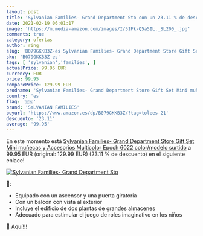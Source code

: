 ```yaml
---
layout: post
title: 'Sylvanian Families- Grand Department Sto con un 23.11 % de descuento'
date: 2021-02-19 06:01:17
image: 'https://m.media-amazon.com/images/I/51Fk-Q5a5IL._SL200_.jpg'
comments: true
category: ofertas
author: ring
slug: 'B079GKKB3Z-es Sylvanian Families- Grand Department Store Gift Set Mini...'
sku: 'B079GKKB3Z-es'
tags: [ 'sylvanian','families', ]
actualPrice: 99.95 EUR
currency: EUR
price: 99.95
comparePrice: 129.99 EUR
prodname: 'Sylvanian Families- Grand Department Store Gift Set Mini muñecas y Accesorios  Multicolor  Epoch 6022    color/modelo surtido'
country: 'es'
flag: '🇪🇸'
brand: 'SYLVANIAN FAMILIES'
buyurl: 'https://www.amazon.es/dp/B079GKKB3Z/?tag=tolees-21'
descuento: '23.11'
average: '99.95'
---
```


En este momento está [Sylvanian Families- Grand Department Store Gift Set Mini muñecas y Accesorios  Multicolor  Epoch 6022    color/modelo surtido](https://www.amazon.es/dp/B079GKKB3Z/?tag=tolees-21) a 99.95 EUR (original: 129.99 EUR) (23.11 %  de descuento) en el siguiente enlace!

[![Sylvanian Families- Grand Department Sto](https://m.media-amazon.com/images/I/51Fk-Q5a5IL._SL200_.jpg)](https://www.amazon.es/dp/B079GKKB3Z/?tag=tolees-21)

🔎:

- Equipado con un ascensor y una puerta giratoria
- Con un balcón con vista al exterior
- Incluye el edificio de dos plantas de grandes almacenes
- Adecuado para estimular el juego de roles imaginativo en los niños

[🛒 Aquí!!!](https://www.amazon.es/dp/B079GKKB3Z/?tag=tolees-21)
